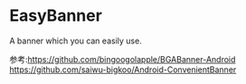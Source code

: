 # EasyBanner
A banner which you can easily use.

参考:https://github.com/bingoogolapple/BGABanner-Android
    https://github.com/saiwu-bigkoo/Android-ConvenientBanner


